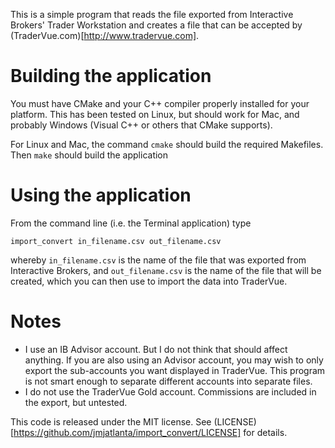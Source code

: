 This is a simple program that reads the file exported from Interactive Brokers' Trader Workstation and creates a file that can be accepted by (TraderVue.com)[http://www.tradervue.com].

# Building the application
You must have CMake and your C++ compiler properly installed for your platform. This has been tested on Linux, but should work for Mac, and probably Windows (Visual C++ or others that CMake supports).

For Linux and Mac, the command `cmake` should build the required Makefiles. Then `make` should build the application

# Using the application
From the command line (i.e. the Terminal application) type

`import_convert in_filename.csv out_filename.csv`

whereby `in_filename.csv` is the name of the file that was exported from Interactive Brokers, and `out_filename.csv` is the name of the file that will be created, which you can then use to import the data into TraderVue.

# Notes
* I use an IB Advisor account. But I do not think that should affect anything. If you are also using an Advisor account, you may wish to only export the sub-accounts you want displayed in TraderVue. This program is not smart enough to separate different accounts into separate files.
* I do not use the TraderVue Gold account. Commissions are included in the export, but untested.

This code is released under the MIT license. See (LICENSE)[https://github.com/jmjatlanta/import_convert/LICENSE] for details.